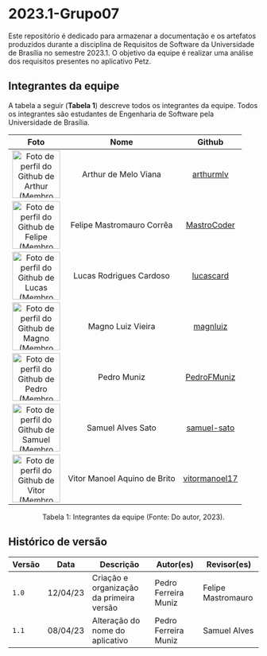 # 2023.1-Grupo07
Este repositório é dedicado para armazenar a documentação e os artefatos produzidos durante a disciplina de Requisitos de Software da Universidade de Brasília no semestre 2023.1. O objetivo da equipe é realizar uma análise dos requisitos presentes no aplicativo Petz.
## Integrantes da equipe

A tabela a seguir (**Tabela 1**) descreve todos os integrantes da equipe. Todos os integrantes são estudantes de Engenharia de Software pela Universidade de Brasília.
<center>

| Foto        | Nome                                 | Github |
| :---------: | :----------------------------------: | :----: |
| <img src="https://avatars.githubusercontent.com/u/109696650?v=4" alt="Foto de perfil do Github de Arthur (Membro da equipe)" style="width: 10vw;" /> | Arthur de Melo Viana | [arthurmlv](https://github.com/arthurmlv) |
| <img src="https://avatars.githubusercontent.com/u/54457201?v=4" alt="Foto de perfil do Github de Felipe (Membro da equipe)" style="width: 10vw;" /> | Felipe Mastromauro Corrêa | [MastroCoder](https://github.com/MastroCoder) |
| <img src="https://avatars.githubusercontent.com/u/54557319?v=4" alt="Foto de perfil do Github de Lucas (Membro da equipe)" style="width: 10vw;" /> | Lucas Rodrigues Cardoso | [lucascard](https://github.com/lucascard) |
| <img src="https://avatars.githubusercontent.com/u/55704216?v=4" alt="Foto de perfil do Github de Magno (Membro da equipe)" style="width: 10vw;" /> | Magno Luiz Vieira | [magnluiz](https://github.com/magnluiz) |
| <img src="https://avatars.githubusercontent.com/u/61098873?v=4" alt="Foto de perfil do Github de Pedro (Membro da equipe)" style="width: 10vw;" /> | Pedro Muniz | [PedroFMuniz](https://github.com/PedroFMuniz) |
| <img src="https://avatars.githubusercontent.com/u/69944666?v=4" alt="Foto de perfil do Github de Samuel (Membro da equipe)" style="width: 10vw;" /> | Samuel Alves Sato | [samuel-sato](https://github.com/samuel-sato) |
| <img src="https://avatars.githubusercontent.com/u/74791849?v=4" alt="Foto de perfil do Github de Vitor (Membro da equipe)" style="width: 10vw;" /> | Vitor Manoel Aquino de Brito | [vitormanoel17](https://github.com/vitormanoel17) |

</center>

<div style="text-align: center">
<p> Tabela 1: Integrantes da equipe (Fonte: Do autor, 2023).</p>
</div>

## Histórico de versão

|  Versão  |   Data   |                      Descrição                      |    Autor(es)   |  Revisor(es)  |
| -------- | -------- | --------------------------------------------------- | -------------- | ------------- |
|  `1.0`   | 12/04/23 | Criação e organização da primeira versão | Pedro Ferreira Muniz | Felipe Mastromauro |
|  `1.1`   | 08/04/23 | Alteração do nome do aplicativo | Pedro Ferreira Muniz | Samuel Alves |
